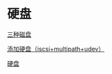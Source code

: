 # 硬盘

[三种磁盘](三种磁盘/三种磁盘.md "三种磁盘")

[添加硬盘（iscsi+multipath+udev）](添加硬盘（iscsi+multipath+udev）/添加硬盘（iscsi+multipath+udev）.md "添加硬盘（iscsi+multipath+udev）")

[硬盘](硬盘/硬盘.md "硬盘")
